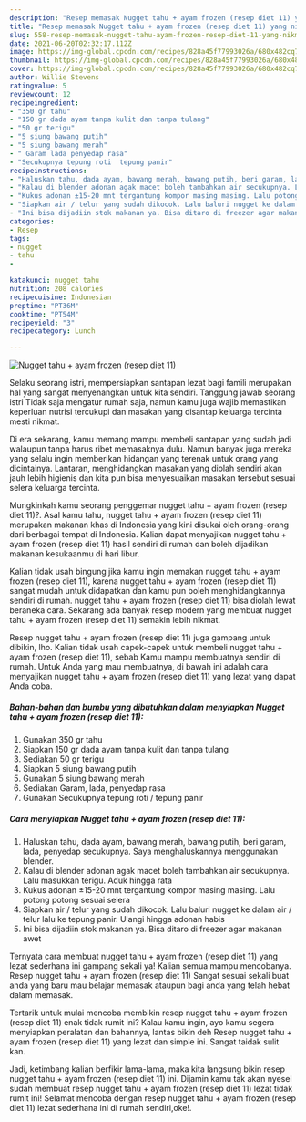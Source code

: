 ```yaml
---
description: "Resep memasak Nugget tahu + ayam frozen (resep diet 11) yang nikmat dan Mudah Dibuat"
title: "Resep memasak Nugget tahu + ayam frozen (resep diet 11) yang nikmat dan Mudah Dibuat"
slug: 558-resep-memasak-nugget-tahu-ayam-frozen-resep-diet-11-yang-nikmat-dan-mudah-dibuat
date: 2021-06-20T02:32:17.112Z
image: https://img-global.cpcdn.com/recipes/828a45f77993026a/680x482cq70/nugget-tahu-ayam-frozen-resep-diet-11-foto-resep-utama.jpg
thumbnail: https://img-global.cpcdn.com/recipes/828a45f77993026a/680x482cq70/nugget-tahu-ayam-frozen-resep-diet-11-foto-resep-utama.jpg
cover: https://img-global.cpcdn.com/recipes/828a45f77993026a/680x482cq70/nugget-tahu-ayam-frozen-resep-diet-11-foto-resep-utama.jpg
author: Willie Stevens
ratingvalue: 5
reviewcount: 12
recipeingredient:
- "350 gr tahu"
- "150 gr dada ayam tanpa kulit dan tanpa tulang"
- "50 gr terigu"
- "5 siung bawang putih"
- "5 siung bawang merah"
- " Garam lada penyedap rasa"
- "Secukupnya tepung roti  tepung panir"
recipeinstructions:
- "Haluskan tahu, dada ayam, bawang merah, bawang putih, beri garam, lada, penyedap secukupnya. Saya menghaluskannya menggunakan blender."
- "Kalau di blender adonan agak macet boleh tambahkan air secukupnya. Lalu masukkan terigu. Aduk hingga rata"
- "Kukus adonan ±15-20 mnt tergantung kompor masing masing. Lalu potong potong sesuai selera"
- "Siapkan air / telur yang sudah dikocok. Lalu baluri nugget ke dalam air / telur lalu ke tepung panir. Ulangi hingga adonan habis"
- "Ini bisa dijadiin stok makanan ya. Bisa ditaro di freezer agar makanan awet"
categories:
- Resep
tags:
- nugget
- tahu
- 

katakunci: nugget tahu  
nutrition: 208 calories
recipecuisine: Indonesian
preptime: "PT36M"
cooktime: "PT54M"
recipeyield: "3"
recipecategory: Lunch

---
```



![Nugget tahu + ayam frozen (resep diet 11)](https://img-global.cpcdn.com/recipes/828a45f77993026a/680x482cq70/nugget-tahu-ayam-frozen-resep-diet-11-foto-resep-utama.jpg)

Selaku seorang istri, mempersiapkan santapan lezat bagi famili merupakan hal yang sangat menyenangkan untuk kita sendiri. Tanggung jawab seorang istri Tidak saja mengatur rumah saja, namun kamu juga wajib memastikan keperluan nutrisi tercukupi dan masakan yang disantap keluarga tercinta mesti nikmat.

Di era  sekarang, kamu memang mampu membeli santapan yang sudah jadi walaupun tanpa harus ribet memasaknya dulu. Namun banyak juga mereka yang selalu ingin memberikan hidangan yang terenak untuk orang yang dicintainya. Lantaran, menghidangkan masakan yang diolah sendiri akan jauh lebih higienis dan kita pun bisa menyesuaikan masakan tersebut sesuai selera keluarga tercinta. 



Mungkinkah kamu seorang penggemar nugget tahu + ayam frozen (resep diet 11)?. Asal kamu tahu, nugget tahu + ayam frozen (resep diet 11) merupakan makanan khas di Indonesia yang kini disukai oleh orang-orang dari berbagai tempat di Indonesia. Kalian dapat menyajikan nugget tahu + ayam frozen (resep diet 11) hasil sendiri di rumah dan boleh dijadikan makanan kesukaanmu di hari libur.

Kalian tidak usah bingung jika kamu ingin memakan nugget tahu + ayam frozen (resep diet 11), karena nugget tahu + ayam frozen (resep diet 11) sangat mudah untuk didapatkan dan kamu pun boleh menghidangkannya sendiri di rumah. nugget tahu + ayam frozen (resep diet 11) bisa diolah lewat beraneka cara. Sekarang ada banyak resep modern yang membuat nugget tahu + ayam frozen (resep diet 11) semakin lebih nikmat.

Resep nugget tahu + ayam frozen (resep diet 11) juga gampang untuk dibikin, lho. Kalian tidak usah capek-capek untuk membeli nugget tahu + ayam frozen (resep diet 11), sebab Kamu mampu membuatnya sendiri di rumah. Untuk Anda yang mau membuatnya, di bawah ini adalah cara menyajikan nugget tahu + ayam frozen (resep diet 11) yang lezat yang dapat Anda coba.

<!--inarticleads1-->

##### Bahan-bahan dan bumbu yang dibutuhkan dalam menyiapkan Nugget tahu + ayam frozen (resep diet 11):

1. Gunakan 350 gr tahu
1. Siapkan 150 gr dada ayam tanpa kulit dan tanpa tulang
1. Sediakan 50 gr terigu
1. Siapkan 5 siung bawang putih
1. Gunakan 5 siung bawang merah
1. Sediakan  Garam, lada, penyedap rasa
1. Gunakan Secukupnya tepung roti / tepung panir




<!--inarticleads2-->

##### Cara menyiapkan Nugget tahu + ayam frozen (resep diet 11):

1. Haluskan tahu, dada ayam, bawang merah, bawang putih, beri garam, lada, penyedap secukupnya. Saya menghaluskannya menggunakan blender.
1. Kalau di blender adonan agak macet boleh tambahkan air secukupnya. Lalu masukkan terigu. Aduk hingga rata
1. Kukus adonan ±15-20 mnt tergantung kompor masing masing. Lalu potong potong sesuai selera
1. Siapkan air / telur yang sudah dikocok. Lalu baluri nugget ke dalam air / telur lalu ke tepung panir. Ulangi hingga adonan habis
1. Ini bisa dijadiin stok makanan ya. Bisa ditaro di freezer agar makanan awet




Ternyata cara membuat nugget tahu + ayam frozen (resep diet 11) yang lezat sederhana ini gampang sekali ya! Kalian semua mampu mencobanya. Resep nugget tahu + ayam frozen (resep diet 11) Sangat sesuai sekali buat anda yang baru mau belajar memasak ataupun bagi anda yang telah hebat dalam memasak.

Tertarik untuk mulai mencoba membikin resep nugget tahu + ayam frozen (resep diet 11) enak tidak rumit ini? Kalau kamu ingin, ayo kamu segera menyiapkan peralatan dan bahannya, lantas bikin deh Resep nugget tahu + ayam frozen (resep diet 11) yang lezat dan simple ini. Sangat taidak sulit kan. 

Jadi, ketimbang kalian berfikir lama-lama, maka kita langsung bikin resep nugget tahu + ayam frozen (resep diet 11) ini. Dijamin kamu tak akan nyesel sudah membuat resep nugget tahu + ayam frozen (resep diet 11) lezat tidak rumit ini! Selamat mencoba dengan resep nugget tahu + ayam frozen (resep diet 11) lezat sederhana ini di rumah sendiri,oke!.

